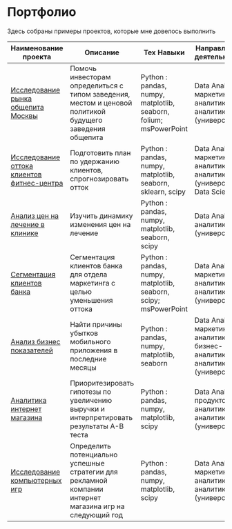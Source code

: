 # Портфолио

Здесь собраны примеры проектов, которые мне довелось выполнить

| Наименование проекта                 | Описание                                                             | Тех Навыки                                                | Направление деятельности                            |
| -------------------------------------------------------------- | ---------------------------------------------------------------------- | ------------------------------------------------------------ | ---------------------------------- |
| [Исследование рынка общепита Москвы](https://github.com/Radikdpm55/Projects/tree/main/Catering%20Market) | Помочь инвесторам определиться с типом заведения, местом и ценовой политикой будущего заведения общепита | Python : pandas, numpy, matplotlib, seaborn, folium; msPowerPoint       | Data Analyst, маркетинг-аналитик, аналитик (универсал) |
| [Исследование оттока клиентов фитнес-центра](https://github.com/Radikdpm55/Projects/tree/main/Churn%20Analisys%20(ML)) | Подготовить план по удержанию клиентов, спрогнозировать отток | Python : pandas, numpy, matplotlib, seaborn, sklearn, scipy       | Data Analyst, маркетинг-аналитик, аналитик (универсал), Data Scientist |
| [Анализ цен на лечение в клинике](https://github.com/Radikdpm55/Projects/tree/main/Price%20of%20treatment) | Изучить динамику изменения цен на лечение | Python : pandas, numpy, matplotlib, seaborn, scipy       | Data Analyst,  аналитик (универсал) |
| [Сегментация клиентов банка](https://github.com/Radikdpm55/Projects/tree/main/Bank%20Segmentation) | Сегментация клиентов банка для отдела маркетинга с целью уменьшения оттока | Python : pandas, numpy, matplotlib, seaborn, scipy; msPowerPoint       | Data Analyst, маркетинг-аналитик, аналитик (универсал) |
| [Анализ бизнес показателей](https://github.com/Radikdpm55/Projects/tree/main/Unit%20Economic) | Найти причины убытков мобильного приложения в последние месяцы | Python : pandas, numpy, matplotlib, seaborn       | Data Analyst, маркетинг-аналитик, бизнес-аналитик, аналитик (универсал) |
| [Аналитика интернет магазина](https://github.com/Radikdpm55/Projects/tree/main/A-B%20Test%20analisys) | Приоритезировать гипотезы по увеличению выручки и интерпретировать результаты A-B теста | Python : pandas, numpy, matplotlib, scipy       | Data Analyst, продуктовый аналитик, аналитик (универсал) |
| [Исследование компьютерных игр](https://github.com/Radikdpm55/Projects/tree/main/Games%20research) | Определить потенциально успешные стратегии для рекламной компании интернет магазина игр на следующий год | Python : pandas, numpy, matplotlib, scipy       | Data Analyst, маркетинг-аналитик, аналитик (универсал) |
